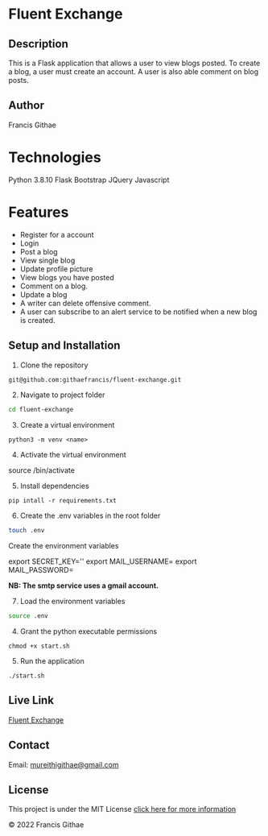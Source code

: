 # Fluent Exchange

## Description
This is a Flask application that allows a user to view blogs posted. To create a blog, a user must create an account. A user is also able comment on blog posts.


## Author

Francis Githae

# Technologies

Python 3.8.10
Flask
Bootstrap
JQuery
Javascript

# Features
- Register for a account
- Login 
- Post a blog 
- View single blog
- Update profile picture
- View blogs you have posted
- Comment on a blog.
- Update a blog
- A writer can delete offensive comment.
- A user can subscribe to an alert service to be notified when a new blog is created.


## Setup and Installation

1. Clone the repository

```bash
git@github.com:githaefrancis/fluent-exchange.git
```

2. Navigate to project folder

```bash
cd fluent-exchange
```

3. Create a virtual environment
```
python3 -m venv <name>
```

4. Activate the virtual environment

source <name>/bin/activate

5. Install dependencies

```
pip intall -r requirements.txt
```

6. Create the .env variables in the root folder
```bash
touch .env
```
Create the environment  variables

export SECRET_KEY='<Your Secret Key>'
export MAIL_USERNAME=<email>
export MAIL_PASSWORD=<password>

**NB: The smtp service uses a gmail account.**

7. Load the environment variables

```bash
source .env
```
4. Grant the python executable permissions

```
chmod +x start.sh
```
5. Run the application

```
./start.sh
```

## Live Link

[Fluent Exchange](https://fluent-exchange.herokuapp.com/)

## Contact
Email: mureithigithae@gmail.com

## License

This project is under the MIT License [click here for more information](LICENSE)

&copy; 2022 Francis Githae